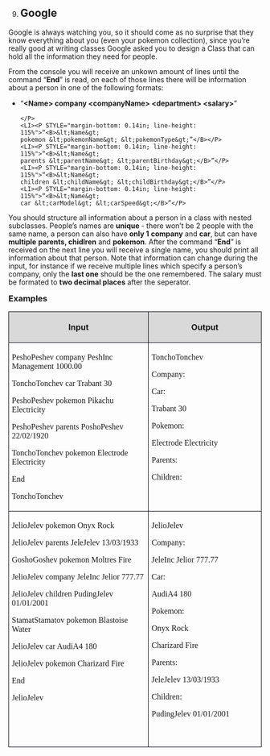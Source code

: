 <OL START=9>
	<LI><H2 CLASS="western" ALIGN=JUSTIFY>Google</H2>
</OL>
<P STYLE="margin-bottom: 0.14in; line-height: 115%">Google is always
watching you, so it should come as no surprise that they know
everything about you (even your pokemon collection), since you’re
really good at writing classes Google asked you to design a Class
that can hold all the information they need for people.</P>
<P STYLE="margin-bottom: 0.14in; line-height: 115%">From the console
you will receive an unkown amount of lines until the command “<B>End</B>”
is read, on each of those lines there will be information about a
person in one of the following formats:</P>
<UL>
	<LI><P STYLE="margin-bottom: 0.14in; line-height: 115%">“<B>&lt;Name&gt;
	company &lt;companyName&gt; &lt;department&gt; &lt;salary&gt;</B>”
	 
	</P>
	<LI><P STYLE="margin-bottom: 0.14in; line-height: 115%">“<B>&lt;Name&gt;
	pokemon &lt;pokemonName&gt; &lt;pokemonType&gt;”</B></P>
	<LI><P STYLE="margin-bottom: 0.14in; line-height: 115%">“<B>&lt;Name&gt;
	parents &lt;parentName&gt; &lt;parentBirthday&gt;</B>”</P>
	<LI><P STYLE="margin-bottom: 0.14in; line-height: 115%">“<B>&lt;Name&gt;
	children &lt;childName&gt; &lt;childBirthday&gt;</B>”</P>
	<LI><P STYLE="margin-bottom: 0.14in; line-height: 115%">“<B>&lt;Name&gt;
	car &lt;carModel&gt; &lt;carSpeed&gt;</B>”</P>
</UL>
<P STYLE="margin-bottom: 0.14in; line-height: 115%">You should
structure all information about a person in a class with nested
subclasses. People’s names are <B>unique </B>- there won’t be 2
people with the same name, a person can also have <B>only 1</B>
<B>company</B> and <B>car</B>, but can have <B>multiple</B> <B>parents,
chidlren</B> and <B>pokemon</B>. After the command “<B>End</B>”
is received on the next line you will receive a single name, you
should print all information about that person. Note that information
can change during the input, for instance if we receive multiple
lines which specify a person’s company, only the <B>last one</B>
should be the one remembered. The salary must be formated to <B>two
decimal places</B> after the seperator.</P>
<H3 CLASS="western" ALIGN=JUSTIFY STYLE="margin-top: 0in">Examples</H3>
<TABLE WIDTH=720 CELLPADDING=4 CELLSPACING=0>
	<COL WIDTH=399>
	<COL WIDTH=303>
	<TR VALIGN=TOP>
		<TD WIDTH=399 BGCOLOR="#d9d9d9" STYLE="border: 1px solid #00000a; padding-top: 0.04in; padding-bottom: 0.04in; padding-left: 0.06in; padding-right: 0.06in">
			<P ALIGN=CENTER><B>Input</B></P>
		</TD>
		<TD WIDTH=303 BGCOLOR="#d9d9d9" STYLE="border: 1px solid #00000a; padding-top: 0.04in; padding-bottom: 0.04in; padding-left: 0.06in; padding-right: 0.06in">
			<P ALIGN=CENTER><B>Output</B></P>
		</TD>
	</TR>
	<TR VALIGN=TOP>
		<TD WIDTH=399 STYLE="border: 1px solid #00000a; padding-top: 0.04in; padding-bottom: 0.04in; padding-left: 0.06in; padding-right: 0.06in">
			<P STYLE="margin-bottom: 0in"><FONT FACE="Consolas, serif">PeshoPeshev
			company PeshInc Management 1000.00</FONT></P>
			<P STYLE="margin-bottom: 0in"><FONT FACE="Consolas, serif">TonchoTonchev
			car Trabant 30</FONT></P>
			<P STYLE="margin-bottom: 0in"><FONT FACE="Consolas, serif">PeshoPeshev
			pokemon Pikachu Electricity</FONT></P>
			<P STYLE="margin-bottom: 0in"><FONT FACE="Consolas, serif">PeshoPeshev
			parents PoshoPeshev 22/02/1920</FONT></P>
			<P STYLE="margin-bottom: 0in"><FONT FACE="Consolas, serif">TonchoTonchev
			pokemon Electrode Electricity</FONT></P>
			<P STYLE="margin-bottom: 0in"><FONT FACE="Consolas, serif">End</FONT></P>
			<P><FONT FACE="Consolas, serif">TonchoTonchev</FONT></P>
		</TD>
		<TD WIDTH=303 STYLE="border: 1px solid #00000a; padding-top: 0.04in; padding-bottom: 0.04in; padding-left: 0.06in; padding-right: 0.06in">
			<P STYLE="margin-bottom: 0in"><FONT FACE="Consolas, serif">TonchoTonchev</FONT></P>
			<P STYLE="margin-bottom: 0in"><FONT FACE="Consolas, serif">Company:</FONT></P>
			<P STYLE="margin-bottom: 0in"><FONT FACE="Consolas, serif">Car:</FONT></P>
			<P STYLE="margin-bottom: 0in"><FONT FACE="Consolas, serif">Trabant
			30</FONT></P>
			<P STYLE="margin-bottom: 0in"><FONT FACE="Consolas, serif">Pokemon:</FONT></P>
			<P STYLE="margin-bottom: 0in"><FONT FACE="Consolas, serif">Electrode
			Electricity</FONT></P>
			<P STYLE="margin-bottom: 0in"><FONT FACE="Consolas, serif">Parents:</FONT></P>
			<P STYLE="margin-bottom: 0in"><FONT FACE="Consolas, serif">Children:</FONT></P>
			<P><BR>
			</P>
		</TD>
	</TR>
	<TR VALIGN=TOP>
		<TD WIDTH=399 STYLE="border: 1px solid #00000a; padding-top: 0.04in; padding-bottom: 0.04in; padding-left: 0.06in; padding-right: 0.06in">
			<P STYLE="margin-bottom: 0in"><FONT FACE="Consolas, serif">JelioJelev
			pokemon Onyx Rock</FONT></P>
			<P STYLE="margin-bottom: 0in"><FONT FACE="Consolas, serif">JelioJelev
			parents JeleJelev 13/03/1933</FONT></P>
			<P STYLE="margin-bottom: 0in"><FONT FACE="Consolas, serif">GoshoGoshev
			pokemon Moltres Fire</FONT></P>
			<P STYLE="margin-bottom: 0in"><FONT FACE="Consolas, serif">JelioJelev
			company JeleInc Jelior 777.77</FONT></P>
			<P STYLE="margin-bottom: 0in"><FONT FACE="Consolas, serif">JelioJelev
			children PudingJelev 01/01/2001</FONT></P>
			<P STYLE="margin-bottom: 0in"><FONT FACE="Consolas, serif">StamatStamatov
			pokemon Blastoise Water</FONT></P>
			<P STYLE="margin-bottom: 0in"><FONT FACE="Consolas, serif">JelioJelev
			car AudiA4 180</FONT></P>
			<P STYLE="margin-bottom: 0in"><FONT FACE="Consolas, serif">JelioJelev
			pokemon Charizard Fire</FONT></P>
			<P STYLE="margin-bottom: 0in"><FONT FACE="Consolas, serif">End</FONT></P>
			<P><FONT FACE="Consolas, serif">JelioJelev</FONT></P>
		</TD>
		<TD WIDTH=303 STYLE="border: 1px solid #00000a; padding-top: 0.04in; padding-bottom: 0.04in; padding-left: 0.06in; padding-right: 0.06in">
			<P STYLE="margin-bottom: 0in"><FONT FACE="Consolas, serif">JelioJelev</FONT></P>
			<P STYLE="margin-bottom: 0in"><FONT FACE="Consolas, serif">Company:</FONT></P>
			<P STYLE="margin-bottom: 0in"><FONT FACE="Consolas, serif">JeleInc
			Jelior 777.77</FONT></P>
			<P STYLE="margin-bottom: 0in"><FONT FACE="Consolas, serif">Car:</FONT></P>
			<P STYLE="margin-bottom: 0in"><FONT FACE="Consolas, serif">AudiA4
			180</FONT></P>
			<P STYLE="margin-bottom: 0in"><FONT FACE="Consolas, serif">Pokemon:</FONT></P>
			<P STYLE="margin-bottom: 0in"><FONT FACE="Consolas, serif">Onyx
			Rock</FONT></P>
			<P STYLE="margin-bottom: 0in"><FONT FACE="Consolas, serif">Charizard
			Fire</FONT></P>
			<P STYLE="margin-bottom: 0in"><FONT FACE="Consolas, serif">Parents:</FONT></P>
			<P STYLE="margin-bottom: 0in"><FONT FACE="Consolas, serif">JeleJelev
			13/03/1933</FONT></P>
			<P STYLE="margin-bottom: 0in"><FONT FACE="Consolas, serif">Children:</FONT></P>
			<P STYLE="margin-bottom: 0in"><FONT FACE="Consolas, serif">PudingJelev
			01/01/2001</FONT></P>
			<P><BR>
			</P>
		</TD>
	</TR>
</TABLE>